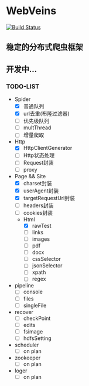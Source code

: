 # WebVeins
[![Build Status](https://travis-ci.org/xiongbeer/WebVeins.svg?branch=master)](https://travis-ci.org/xiongbeer/WebVeins)
## 稳定的分布式爬虫框架
## 开发中...
### TODO-LIST
- Spider
    * [x] 普通队列
    * [x] url去重(布隆过滤器)
    * [ ] 优先级队列
    * [ ] multThread
    * [ ] 增量爬取
- Http
    * [x] HttpClientGenerator
    * [ ] Http状态处理
    * [ ] Request封装
    * [ ] proxy
- Page && Site
    * [x] charset封装
    * [x] userAgent封装
    * [x] targetRequestUrl封装
    * [ ] headers封装
    * [ ] cookies封装
    - Html
        * [x] rawTest
        * [ ] links
        * [ ] images
        * [ ] pdf
        * [ ] docx
        * [ ] cssSelector
        * [ ] jsonSelector
        * [ ] xpath
        * [ ] regex
- pipeline
    * [ ] console
    * [ ] files
    * [ ] singleFile
- recover
    * [ ] checkPoint
    * [ ] edits
    * [ ] fsimage
    * [ ] hdfsSetting
- scheduler
    * [ ] on plan
- zookeeper
    * [ ] on plan
- loger
    * [ ] on plan
